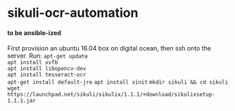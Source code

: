 # sikuli-ocr-automation

#### to be ansible-ized
First provision an ubuntu 16.04 box on digital ocean, then ssh onto the server.
Run:
`apt-get update`  
`apt install xvfb`  
`apt install libopencv-dev`  
`apt install tesseract-ocr`  
`apt-get install default-jre`
`apt install xinit`
`mkdir sikuli && cd sikuli`  
`wget https://launchpad.net/sikuli/sikulix/1.1.1/+download/sikulixsetup-1.1.1.jar`  
